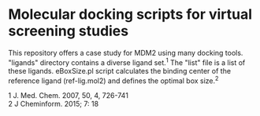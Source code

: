 # Molecular docking scripts for virtual screening studies

This repository offers a case study for MDM2 using many docking tools.  
"ligands" directory contains a diverse ligand set.<sup>1</sup> The "list" file is a list of these ligands.
eBoxSize.pl script calculates the binding center of the reference ligand (ref-lig.mol2) and defines the optimal box size.<sup>2</sup>









1   J. Med. Chem. 2007, 50, 4, 726-741  
2   J Cheminform. 2015; 7: 18
